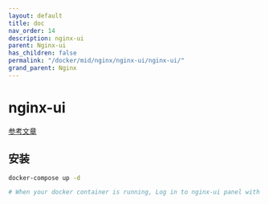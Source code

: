 ```yaml
---
layout: default
title: doc
nav_order: 14
description: nginx-ui
parent: Nginx-ui
has_children: false
permalink: "/docker/mid/nginx/nginx-ui/nginx-ui/"
grand_parent: Nginx
---
```


# nginx-ui

[参考文章](https://mp.weixin.qq.com/s/sTsrkRqakj6X_iJAU2Nn3w)

## 安装

```bash
docker-compose up -d

# When your docker container is running, Log in to nginx-ui panel with http://<your_server_ip>:8080/install.
```
